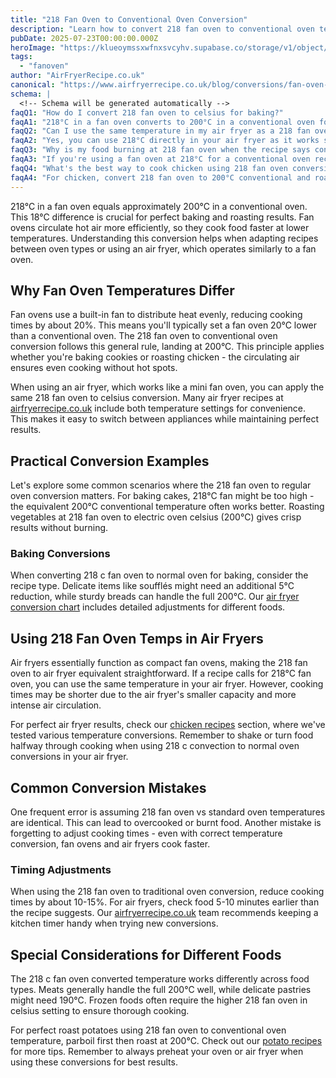 ```yaml
---
title: "218 Fan Oven to Conventional Oven Conversion"
description: "Learn how to convert 218 fan oven to conventional oven temps for perfect baking results every time with our easy guide."
pubDate: 2025-07-23T00:00:00.000Z
heroImage: "https://klueoymssxwfnxsvcyhv.supabase.co/storage/v1/object/public/Shmucket/218-fan-oven-to-conventional-oven-conversion.png"
tags:
  - "fanoven"
author: "AirFryerRecipe.co.uk"
canonical: "https://www.airfryerrecipe.co.uk/blog/conversions/fan-oven-to-conventional-oven/218-fan-oven-to-conventional-oven-conversion"
schema: |
  <!-- Schema will be generated automatically -->
faqQ1: "How do I convert 218 fan oven to celsius for baking?"
faqA1: "218°C in a fan oven converts to 200°C in a conventional oven for baking. Reduce the temperature by about 18°C when switching from fan to conventional oven settings. This ensures your baked goods cook evenly without overbrowning."
faqQ2: "Can I use the same temperature in my air fryer as a 218 fan oven?"
faqA2: "Yes, you can use 218°C directly in your air fryer as it works similarly to a fan oven. However, cooking times will be shorter - typically reduce by 20% and check food earlier. Our air fryer conversion chart at airfryerrecipe.co.uk has precise timing guides."
faqQ3: "Why is my food burning at 218 fan oven when the recipe says conventional?"
faqA3: "If you're using a fan oven at 218°C for a conventional oven recipe, the temperature is too high. Always convert 218 fan oven to conventional by reducing to 200°C. Fan ovens cook faster and hotter, so both temperature and time adjustments are necessary."
faqQ4: "What's the best way to cook chicken using 218 fan oven conversion?"
faqA4: "For chicken, convert 218 fan oven to 200°C conventional and roast for about 20-25 minutes per 500g. In an air fryer, use 200°C but reduce time by 15%. Always check internal temperature reaches 75°C. See our chicken recipes section for detailed guides."
---
```

<p>218°C in a fan oven equals approximately 200°C in a conventional oven. This 18°C difference is crucial for perfect baking and roasting results. Fan ovens circulate hot air more efficiently, so they cook food faster at lower temperatures. Understanding this conversion helps when adapting recipes between oven types or using an air fryer, which operates similarly to a fan oven.</p>

<h2>Why Fan Oven Temperatures Differ</h2>
<p>Fan ovens use a built-in fan to distribute heat evenly, reducing cooking times by about 20%. This means you'll typically set a fan oven 20°C lower than a conventional oven. The 218 fan oven to conventional oven conversion follows this general rule, landing at 200°C. This principle applies whether you're baking cookies or roasting chicken - the circulating air ensures even cooking without hot spots.</p>
<p>When using an air fryer, which works like a mini fan oven, you can apply the same 218 fan oven to celsius conversion. Many air fryer recipes at <a href=https://www.airfryerrecipe.co.uk/recipes>airfryerrecipe.co.uk</a> include both temperature settings for convenience. This makes it easy to switch between appliances while maintaining perfect results.</p>

<h2>Practical Conversion Examples</h2>
<p>Let's explore some common scenarios where the 218 fan oven to regular oven conversion matters. For baking cakes, 218°C fan might be too high - the equivalent 200°C conventional temperature often works better. Roasting vegetables at 218 fan oven to electric oven celsius (200°C) gives crisp results without burning.</p>
<h3>Baking Conversions</h3>
<p>When converting 218 c fan oven to normal oven for baking, consider the recipe type. Delicate items like soufflés might need an additional 5°C reduction, while sturdy breads can handle the full 200°C. Our <a href=https://www.airfryerrecipe.co.uk/air-fryer-conversion-chart>air fryer conversion chart</a> includes detailed adjustments for different foods.</p>

<h2>Using 218 Fan Oven Temps in Air Fryers</h2>
<p>Air fryers essentially function as compact fan ovens, making the 218 fan oven to air fryer equivalent straightforward. If a recipe calls for 218°C fan oven, you can use the same temperature in your air fryer. However, cooking times may be shorter due to the air fryer's smaller capacity and more intense air circulation.</p>
<p>For perfect air fryer results, check our <a href=https://www.airfryerrecipe.co.uk/recipe-category/chicken>chicken recipes</a> section, where we've tested various temperature conversions. Remember to shake or turn food halfway through cooking when using 218 c convection to normal oven conversions in your air fryer.</p>

<h2>Common Conversion Mistakes</h2>
<p>One frequent error is assuming 218 fan oven vs standard oven temperatures are identical. This can lead to overcooked or burnt food. Another mistake is forgetting to adjust cooking times - even with correct temperature conversion, fan ovens and air fryers cook faster.</p>
<h3>Timing Adjustments</h3>
<p>When using the 218 fan oven to traditional oven conversion, reduce cooking times by about 10-15%. For air fryers, check food 5-10 minutes earlier than the recipe suggests. Our <a href=https://www.airfryerrecipe.co.uk>airfryerrecipe.co.uk</a> team recommends keeping a kitchen timer handy when trying new conversions.</p>

<h2>Special Considerations for Different Foods</h2>
<p>The 218 c fan oven converted temperature works differently across food types. Meats generally handle the full 200°C well, while delicate pastries might need 190°C. Frozen foods often require the higher 218 fan oven in celsius setting to ensure thorough cooking.</p>
<p>For perfect roast potatoes using 218 fan oven to conventional oven temperature, parboil first then roast at 200°C. Check out our <a href=https://www.airfryerrecipe.co.uk/recipe-category/potatoes>potato recipes</a> for more tips. Remember to always preheat your oven or air fryer when using these conversions for best results.</p>
